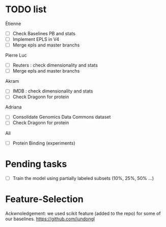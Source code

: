 # TODO list

Étienne
- [ ] Check Baselines PB and stats
- [ ] Implement EPLS in V4
- [ ] Merge epls and master branchs

Pierre Luc
- [ ] Reuters : check dimensionality and stats
- [ ] Merge epls and master branchs

Akram
- [ ] IMDB : check dimensionality and stats
- [ ] Check Dragonn for protein 

Adriana
- [ ] Consolidate Genomics Data Commons dataset
- [ ] Check Dragonn for protein 

All
- [ ] Protein Binding (experiments)

# Pending tasks
- [ ] Train the model using partially labeled subsets (10%, 25%, 50% ...)

# Feature-Selection
Ackwnoledgement: we used scikit feature (added to the repo) for some of our baselines.
https://github.com/jundongl

